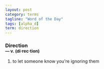 ```yaml
---
layout: post
category: terms
tagline: "Word of the Day"
tags: [alpha_d]
term: direction
---
```


<h3>Direction<br/> <small>&mdash; v. (di<span>&middot;</span>rec<span>&middot;</span>tion)</small></h3>
<p><ol><li>to let someone know you're ignoring them</li>
</ol></p>
